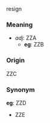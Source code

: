 resign
### Meaning
+ _adj_: ZZA
    + __eg__: ZZB

### Origin

ZZC

### Synonym

__eg__: ZZD

+ ZZE


